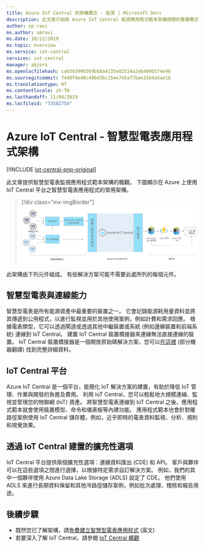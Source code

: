 ```yaml
---
title: Azure IoT Central 的架構概念 - 能源 | Microsoft Docs
description: 此文章介紹與 Azure IoT Central 能源應用程式範本架構相關的重要概念
author: op-ravi
ms.author: omravi
ms.date: 10/22/2019
ms.topic: overview
ms.service: iot-central
services: iot-central
manager: abjork
ms.openlocfilehash: cab593990369bb8a4135e82534a2eb409b574e96
ms.sourcegitcommit: f4d8f4e48c49bd3bc15ee7e5a77bee3164a5ae1b
ms.translationtype: HT
ms.contentlocale: zh-TW
ms.lasthandoff: 11/04/2019
ms.locfileid: "73582754"
---
```

# <a name="azure-iot-central---smart-meter-app-architecture"></a>Azure IoT Central - 智慧型電表應用程式架構

[!INCLUDE [iot-central-pnp-original](../../../includes/iot-central-pnp-original-note.md)]

此文章提供智慧型電表監視應用程式範本架構的概觀。 下圖顯示在 Azure 上使用 IoT Central 平台之智慧型電表應用程式的常用架構。

> [!div class="mx-imgBorder"]
> ![智慧型電表架構](media/concept-iot-central-smart-meter/smart-meter-app-architecture.png)

此架構由下列元件組成。 有些解決方案可能不需要此處所列的每個元件。

## <a name="smart-meters-and-connectivity"></a>智慧型電表與連線能力 

智慧型電表是所有能源資產中最重要的裝置之一。 它會記錄能源耗用量資料並將其傳遞到公用程式，以進行監視並用於其他使用案例，例如計費和需求回應。 根據電表類型，它可以透過閘道或透過其他中繼裝置或系統 (例如邊緣裝置和前端系統) 連線到 IoT Central。 建置 IoT Central 裝置橋接器來連線無法直接連線的裝置。 IoT Central 裝置橋接器是一個開放原始碼解決方案，您可以[在這裡](https://docs.microsoft.com/azure/iot-central/core/howto-build-iotc-device-bridge) \(部分機器翻譯\) 找到完整詳細資料。 


## <a name="iot-central-platform"></a>IoT Central 平台

Azure IoT Central 是一個平台，能簡化 IoT 解決方案的建置，有助於降低 IoT 管理、作業與開發的負擔及費用。 利用 IoT Central，您可以輕鬆地大規模連線、監視並管理您的物聯網 (IoT) 資產。 將智慧型電表連線到 IoT Central 之後，應用程式範本就會使用裝置模型、命令和儀表板等內建功能。 應用程式範本也會針對暖路徑案例使用 IoT Central 儲存體，例如，近乎即時的電表資料監視、分析、規則和視覺效果。 


## <a name="extensibility-options-to-build-with-iot-central"></a>透過 IoT Central 建置的擴充性選項
IoT Central 平台提供兩個擴充性選項：連續資料匯出 (CDE) 和 API。 客戶與夥伴可以在這些選項之間進行選擇，以根據特定需求自訂解決方案。 例如，我們的其中一個夥伴使用 Azure Data Lake Storage (ADLS) 設定了 CDE。 他們使用 ADLS 來進行長期資料保留和其他冷路徑儲存案例，例如批次處理、稽核和報告用途。 

## <a name="next-steps"></a>後續步驟

* 既然您已了解架構，請[免費建立智慧型電表應用程式](https://apps.azureiotcentral.com/build/new/smart-meter-monitoring) \(英文\)
* 若要深入了解 IoT Central，請參閱 [IoT Central 概觀](https://docs.microsoft.com/azure/iot-central/)
